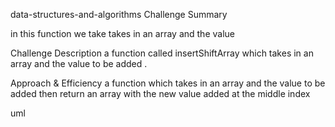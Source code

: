 data-structures-and-algorithms
Challenge Summary 

in this  function we take  takes in an array and the value

Challenge Description
a function called insertShiftArray which takes in an array and the value to be added .

Approach & Efficiency
a function which takes in an array and the value to be added then return an array with the new value added at the middle index


uml
![]()